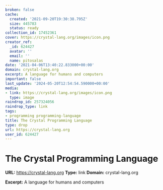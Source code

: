 ```yaml
---
broken: false
cache:
  created: '2021-09-20T19:30:38.795Z'
  size: 445783
  status: ready
collection_id: 17452361
cover: https://crystal-lang.org/images/icon.png
creator_ref:
  _id: 624427
  avatar: ''
  email: ''
  name: pitosalas
date: '2021-04-06T13:40:22.833000+00:00'
domain: crystal-lang.org
excerpt: A language for humans and computers
important: false
last_update: '2024-05-20T12:54:54.590000+00:00'
media:
- link: https://crystal-lang.org/images/icon.png
  type: image
raindrop_id: 257324056
raindrop_type: link
tags:
- programming programming-language
title: The Crystal Programming Language
type: drop
url: https://crystal-lang.org
user_id: 624427
---
```


# The Crystal Programming Language

**URL:** https://crystal-lang.org
**Type:** link
**Domain:** crystal-lang.org

**Excerpt:** A language for humans and computers
